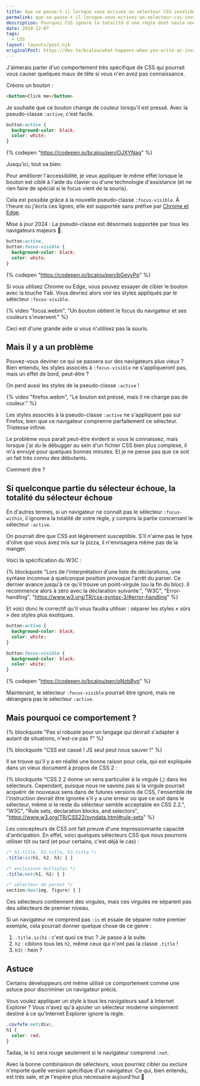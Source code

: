 ```yaml
---
title: Que se passe-t-il lorsque vous écrivez un sélecteur CSS invalide ?
permalink: que-se-passe-t-il-lorsque-vous-ecrivez-un-selecteur-css-invalide-de-terribles-choses
description: Pourquoi CSS ignore la totalité d'une règle dont seule une partie est invalide, et comment éviter ce piège.
date: 2020-12-07
tags:
  - CSS
layout: layouts/post.njk
originalPost: https://dev.to/bcalou/what-happens-when-you-write-an-invalid-css-selector-bad-things-4734
---
```


J'aimerais parler d'un comportement très spécifique de CSS qui pourrait vous causer quelques maux de tête si vous n'en avez pas connaissance.

Créons un bouton :

```html
<button>Click me</button>
```

Je souhaite que ce bouton change de couleur lorsqu'il est pressé. Avec la pseudo-classe `:active`, c'est facile.

```css
button:active {
  background-color: black;
  color: white;
}
```

{% codepen "https://codepen.io/bcalou/pen/OJXYNag" %}

Jusqu'ici, tout va bien.

Pour améliorer l'accessibilité, je veux appliquer le même effet lorsque le bouton est ciblé à l'aide du clavier ou d'une technologie d'assistance (et ne rien faire de spécial si le focus vient de la souris).

Cela est possible grâce à la nouvelle pseudo-classe `:focus-visible`. À l'heure où j'écris ces lignes, elle est supportée sans préfixe par [Chrome et Edge](https://caniuse.com/?search=focus-visible).

<aside>Mise à jour 2024 : La pseudo-classe est désormais supportée par tous les navigateurs majeurs 🎉.</aside>

```css
button:active,
button:focus-visible {
  background-color: black;
  color: white;
}
```

{% codepen "https://codepen.io/bcalou/pen/bGeyyPo" %}

Si vous utilisez Chrome ou Edge, vous pouvez essayer de cibler le bouton avec la touche <kbd>Tab</kbd>. Vous devriez alors voir les styles appliqués par le sélecteur `:focus-visible`.

{% video
  "focus.webm",
  "Un bouton obtient le focus du navigateur et ses couleurs s'inversent."
%}

Ceci est d'une grande aide si vous n'utilisez pas la souris.

## Mais il y a un problème

Pouvez-vous deviner ce qui se passera sur des navigateurs plus vieux ? Bien entendu, les styles associés à `:focus-visible` ne s'appliqueront pas, mais un effet de bord, peut-être ?

On perd aussi les styles de la pseudo-classe `:active` !

{% video
  "firefox.webm",
  "Le bouton est préssé, mais il ne change pas de couleur."
%}

Les styles associés à la pseudo-classe <code>:active</code> ne s'appliquent pas sur Firefox, bien que ce navigateur comprenne parfaitement ce sélecteur. Tristesse infinie.

Le problème vous paraît peut-être évident si vous le connaissez, mais lorsque j'ai du le débugger au sein d'un fichier CSS bien plus complexe, il m'a ennuyé pour quelques bonnes minutes. Et je ne pense pas que ce soit un fait très connu des débutants.

Comment dire ?

## Si quelconque partie du sélecteur échoue, la totalité du sélecteur échoue

En d'autres termes, si un navigateur ne connaît pas le sélecteur `:focus-within`, il ignorera la totalité de votre règle, y compris la partie concernant le sélecteur `:active`.

On pourrait dire que CSS est légèrement susceptible. S'il n'aime pas le type d'olive que vous avez mis sur la pizza, il n'envisagera même pas de la manger.

Voici la spécification du W3C :

{% blockquote
  "Lors de l'interprétation d'une liste de déclarations, une syntaxe inconnue à quelconque position provoque l'arrêt du parser. Ce dernier avance jusqu'à ce qu'il trouve un point-virgule (ou la fin du bloc). Il recommence alors à zéro avec la déclaration suivante.",
  "W3C",
  "Error-handling",
  "https://www.w3.org/TR/css-syntax-3/#error-handling"
%}

Et voici donc le correctif qu'il vous faudra utiliser : séparer les styles « sûrs » des styles plus exotiques.

```css
button:active {
  background-color: black;
  color: white;
}

button:focus-visible {
  background-color: black;
  color: white;
}
```

{% codepen "https://codepen.io/bcalou/pen/oNzbByo" %}

Maintenant, le sélecteur `:focus-visible` pourrait être ignoré, mais ne dérangera pas le sélecteur `:active`.

## Mais pourquoi ce comportement ?

{% blockquote "Pas si robuste pour un langage qui devrait s'adapter à autant de situations, n'est-ce pas ?" %}

{% blockquote "CSS est cassé ! JS seul peut nous sauver !" %}

Il se trouve qu'il y a en réalité une bonne raison pour cela, qui est expliquée dans un vieux document à propos de CSS 2 :

{% blockquote
  "CSS 2.2 donne un sens particulier à la virgule (,) dans les sélecteurs. Cependant, puisque nous ne savons pas si la virgule pourrait acquérir de nouveaux sens dans de futures versions de CSS, l'ensemble de l'instruction devrait être ignorée s'il y a une erreur où que ce soit dans le sélecteur, même si le reste du sélecteur semble acceptable en CSS 2.2.",
  "W3C",
  "Rule sets, declaration blocks, and selectors",
  "https://www.w3.org/TR/CSS22/syndata.html#rule-sets"
%}

Les concepteurs de CSS ont fait preuve d'une impressionnante capacité d'anticipation. En effet, voici quelques sélecteurs CSS que nous pourrons utiliser tôt ou tard (et pour certains, c'est déjà le cas) :

```css
/* h1.title, h2.title, h3.title */
.title:is(h1, h2, h3) { }

/* exclusions multiples */
.title:not(h1, h2) { }

/* sélecteur de parent */
section:has(img, figure) { }
```

Ces sélecteurs contiennent des virgules, mais ces virgules ne séparent pas des sélecteurs de premier niveau.

Si un navigateur ne comprend pas `:is` et essaie de séparer notre premier exemple, cela pourrait donner quelque chose de ce genre :

<ol>
  <li><code>.title.is(h1</code> : c'est quoi ce truc ? Je passe à la suite.</li>
  <li><code>h2</code> : ciblons tous les <code>h2</code>, même ceux qui n'ont pas la classe <code>.title</code> !</li>
  <li><code>h3)</code> : hein ?</li>
</ol>

## Astuce

Certains développeurs ont même utilisé ce comportement comme une astuce pour discriminer un navigateur précis.

Vous voulez appliquer un style à tous les navigateurs sauf à Internet Explorer ? Vous n'avez qu'à ajouter un sélecteur moderne simplement destiné à ce qu'Internet Explorer ignore la règle.

```css
.covfefe:not(div),
h1 {
  color: red;
}
```

Tadaa, le `h1` sera rouge seulement si le navigateur comprend `:not`.

Avec la bonne combinaison de sélecteurs, vous pourriez cibler ou exclure n'importe quelle version spécifique d'un navigateur. Ce qui, bien entendu, est très sale, et je l'espère plus nécessaire aujourd'hui 🙏
